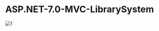 # ASP.NET-7.0-MVC-LibrarySystem
![1](https://github.com/osmankayan/ASP.NET-7.0-MVC-LibrarySystem/assets/96666731/edde3750-7cc1-4c7f-b246-aff5d0f9f6ce)
